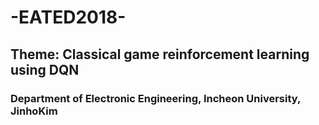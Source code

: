 # -EATED2018-
## Theme: Classical game reinforcement learning using DQN
### Department of Electronic Engineering, Incheon University, JinhoKim
